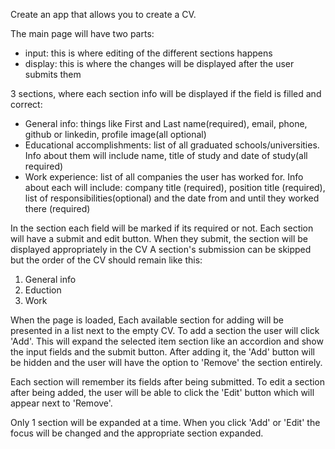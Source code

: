Create an app that allows you to create a CV.

The main page will have two parts:
- input: this is where editing of the different sections happens
- display: this is where the changes will be displayed after the user submits them

3 sections, where each section info will be displayed if the field is filled and correct:

- General info: things like First and Last name(required), 
email, phone, github or linkedin, profile image(all optional)
- Educational accomplishments: list of all graduated schools/universities. Info about them will include name, title of study and date of study(all required)
- Work experience: list of all companies the user has worked for. Info about each will include: company title (required), position title (required), list of responsibilities(optional) and the date from and until they worked there (required)

In the section each field will be marked if its required or not.
Each section will have a submit and edit button.
When they submit, the section will be displayed appropriately in the CV
A section's submission can be skipped but the order of the CV should remain like this:

1. General info
2. Eduction
3. Work

When the page is loaded, Each available section for adding will be presented in a list next to the empty CV.
To add a section the user will click 'Add'. This will expand the selected item section like an accordion and show the input fields and the submit button.
After adding it, the 'Add' button  will be hidden and the user will have the option to 'Remove' the section entirely.

Each section will remember its fields after being submitted. To edit a section after being added, the user will be able to click the 'Edit' button which will appear next to 'Remove'.

Only 1 section will be expanded at a time. When you click 'Add' or 'Edit' the focus will be changed and the appropriate section expanded.